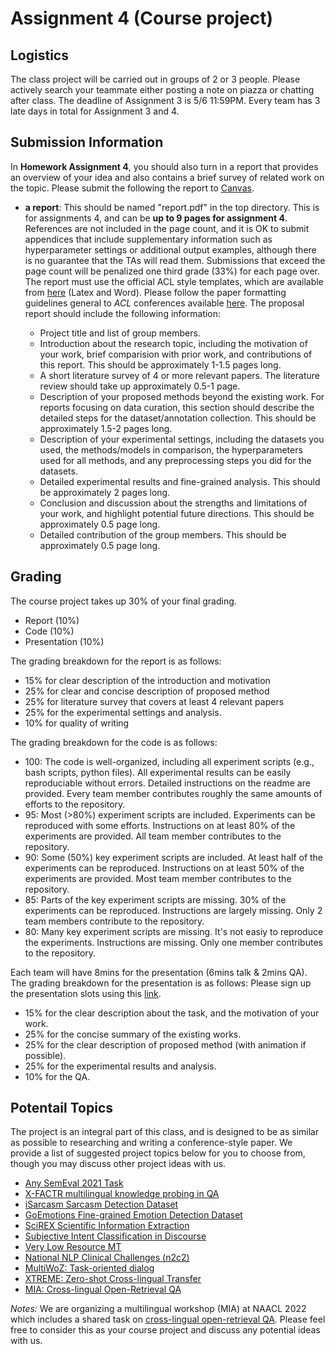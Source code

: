 # Assignment 4 (Course project)

## Logistics
The class project will be carried out in groups of 2 or 3 people. Please actively search your teammate either posting a note on piazza or chatting after class. The deadline of Assignment 3 is 5/6 11:59PM. Every team has 3 late days in total for Assignment 3 and 4.

## Submission Information
In **Homework Assignment 4**, you should also turn in a report that provides an overview of your idea and also contains a brief survey of related work on the topic. Please submit the following the report to [Canvas](https://canvas.wisc.edu/courses/292771/assignments).


- **a report**: This should be named "report.pdf" in the top directory. This is for assignments 4, and can be **up to 9 pages for assignment 4**. References are not included in the page count, and it is OK to submit appendices that include supplementary information such as hyperparameter settings or additional output examples, although there is no guarantee that the TAs will read them. Submissions that exceed the page count will be penalized one third grade (33%) for each page over. The report must use the official ACL style templates, which are available from [here](https://github.com/acl-org/acl-style-files) (Latex and Word). Please follow the paper formatting guidelines general to *ACL* conferences available [here](https://acl-org.github.io/ACLPUB/formatting.html). The proposal report should include the following information:

    - Project title and list of group members.
    - Introduction about the research topic, including the motivation of your work, brief comparision with prior work, and contributions of this report. This should be approximately 1-1.5 pages long.
    - A short literature survey of 4 or more relevant papers. The literature review should take up approximately 0.5-1 page.
    - Description of your proposed methods beyond the existing work. For reports focusing on data curation, this section should describe the detailed steps for the dataset/annotation collection. This should be approximately 1.5-2 pages long.
    - Description of your experimental settings, including the datasets you used, the methods/models in comparison, the hyperparameters used for all methods, and any preprocessing steps you did for the datasets.
    - Detailed experimental results and fine-grained analysis. This should be approximately 2 pages long.
    - Conclusion and discussion about the strengths and limitations of your work, and highlight potential future directions. This should be approximately 0.5 page long.
    - Detailed contribution of the group members. This should be approximately 0.5 page long.

## Grading
The course project takes up 30% of your final grading.
- Report (10%)
- Code (10%)
- Presentation (10%)

The grading breakdown for the report is as follows:
- 15% for clear description of the introduction and motivation
- 25% for clear and concise description of proposed method
- 25% for literature survey that covers at least 4 relevant papers
- 25% for the experimental settings and analysis.
- 10% for quality of writing

The grading breakdown for the code is as follows:
- 100: The code is well-organized, including all experiment scripts (e.g., bash scripts, python files). All experimental results can be easily reproduciable without errors. Detailed instructions on the readme are provided. Every team member contributes roughly the same amounts of efforts to the repository.
- 95: Most (>80%) experiment scripts are included. Experiments can be reproduced with some efforts. Instructions on at least 80% of the experiments are provided. All team member contributes to the repository.
- 90: Some (50%) key experiment scripts are included. At least half of the experiments can be reproduced. Instructions on at least 50% of the experiments are provided. Most team member contributes to the repository.
- 85: Parts of the key experiment scripts are missing. 30% of the experiments can be reproduced. Instructions are largely missing. Only 2 team members contribute to the repository.
- 80: Many key experiment scripts are missing. It's not easiy to reproduce the experiments. Instructions are missing. Only one member contributes to the repository.

Each team will have 8mins for the presentation (6mins talk & 2mins QA). The grading breakdown for the presentation is as follows:
Please sign up the presentation slots using this [link](https://docs.google.com/spreadsheets/d/1tBFH2NJc_0FpMrtg1iYR4VX9OB9fvQ_zI4GmURAiovw/edit?usp=sharing). 
- 15% for the clear description about the task, and the motivation of your work.
- 25% for the concise summary of the existing works.
- 25% for the clear description of proposed method (with animation if possible).
- 25% for the experimental results and analysis.
- 10% for the QA.

## Potentail Topics
The project is an integral part of this class, and is designed to be as similar as possible to researching and writing a conference-style paper. We provide a list of suggested project topics below for you to choose from, though you may discuss other project ideas with us.

- [Any SemEval 2021 Task](https://semeval.github.io/SemEval2021/tasks)
- [X-FACTR multilingual knowledge probing in QA](https://x-factr.github.io/)
- [iSarcasm Sarcasm Detection Dataset](https://github.com/silviu-oprea/iSarcasm)
- [GoEmotions Fine-grained Emotion Detection Dataset](https://github.com/google-research/google-research/tree/master/goemotions)
- [SciREX Scientific Information Extraction](https://github.com/allenai/SciREX)
- [Subjective Intent Classification in Discourse](https://github.com/elisaF/subjective_discourse)
- [Very Low Resource MT](http://statmt.org/wmt21/unsup_and_very_low_res.html)
- [National NLP Clinical Challenges (n2c2)](https://n2c2.dbmi.hms.harvard.edu/2022-track-2)
- [MultiWoZ: Task-oriented dialog](https://github.com/budzianowski/multiwoz)
- [XTREME: Zero-shot Cross-lingual Transfer](https://github.com/google-research/xtreme)
- [MIA: Cross-lingual Open-Retrieval QA](https://mia-workshop.github.io/shared_task.html)

*Notes:* We are organizing a multilingual workshop (MIA) at NAACL 2022 which includes a shared task on [cross-lingual open-retrieval QA](https://mia-workshop.github.io/shared_task.html). Please feel free to consider this as your course project and discuss any potential ideas with us.